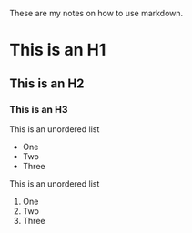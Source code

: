 These are my notes on how to use markdown.

# This is an H1
## This is an H2
### This is an H3

This is an unordered list
* One
* Two
* Three

This is an unordered list
1. One
1. Two
1. Three
